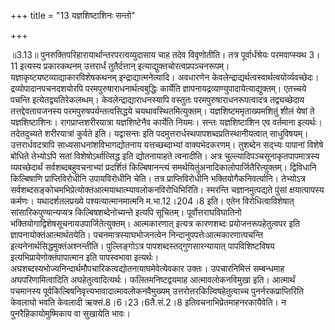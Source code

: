 +++
title = "13 यज्ञशिष्टाशिनः सन्तो"

+++
  
  
॥3.13॥ पुनरुक्तिपरिहारायार्थान्तरपरत्वव्युदासाय चाह तदेव विवृणोतीति।
तत्र पूर्वार्धंश्रेयः परमवाप्स्यथ 3।11 इत्यस्य प्रकारकथनम् उत्तरार्धं
तुतैर्दत्तान् इत्याद्युक्तचोरत्वप्रपञ्चनरूपम्।
यज्ञाकृष्टयष्टव्याद्याकारविशेषकथनम् इन्द्राद्यात्मनेत्यादि। अवधारणेन
केवलेन्द्राद्यर्थत्वस्वार्थत्वयोर्व्यवच्छेदः। द्रव्योपादानपचनदशयोरपि
परमपुरुषाराधनार्थत्वबुद्धिः कार्येति
ज्ञापनायद्रव्याण्युपादायेत्याद्युक्तम्। एतच्चये पचन्ति
इत्येतद्व्यतिरेकलब्धम्। केवलेन्द्राद्याराधनस्यापि वस्तुतः
परमपुरुषाराधनरूपत्वादत्र तद्व्यच्छेदाय तत्तद्देवतायजनस्य
परमपुरुषपर्यन्तत्वसिद्धये चयथावस्थितमित्युक्तम्। यज्ञशिष्टममृताख्यमशितुं
शीलं येषां ते यज्ञशिष्टाशिनः। रागप्राप्तशरीरयात्रा यज्ञशिष्टेनैव
कार्येति नियमः। सन्तः यज्ञशिष्टाशिन एव वर्तमाना इत्यर्थः। तदेतदुच्यते
शरीरयात्रां कुर्वते इति। यद्वासन्तः इति
पदमुत्तरार्धस्थपापशब्दप्रतिस्थानीयत्वात् साधुविषयम्। उत्तरार्धवदत्रापि
साध्यसाधनांशविभागद्योतनाय यत्तच्छब्दाभ्यां वाक्यभेदकरणम्। तुशब्देन
सद्भ्यः पापानां विशेषे बोधिते तेभ्योऽपि सतां विशेषोऽर्थात्सिद्ध इति
द्योतनायाहते त्वनादीति। अत्र चुल्ल्यादिपञ्चसूनाकृतपापमात्रस्य
व्यवच्छेदार्थं सर्वशब्दबहुवचनाभ्यां प्रदर्शितं किल्बिषानन्त्यं
समर्थयितुंअनादिकालोपार्जितैरित्युक्तम्। द्विविधानि किल्बिषाणि
प्राप्तिविरोधीनि उपायविरोधीनि चेति। तत्र प्राप्तिविरोधीनि
भक्तियोगैकनिवर्त्यानि। तेभ्योऽत्र
सर्वशब्दसङ्कोचमभिप्रेत्योक्तंआत्मयाथात्म्यावलोकनविरोधिभिरिति। स्मरन्ति
चज्ञानमुत्पद्यते पुंसां क्षयात्पापस्य कर्मणः। यथादर्शतलप्रख्ये
पश्यत्यात्मानमात्मनि म.भा.12।204।8 इति। एतेन विरोधित्वाविशेषात्
सांसारिकपुण्यान्यप्यत्र किल्बिषशब्देनोच्यन्ते इत्यपि सूचितम्।
पूर्वोत्तराघविघातिनो
भक्तियोगाद्विशेषसूचनायउपार्जितेत्युक्तम्। आत्मकारणात् इत्यत्र कारणशब्दः
प्रयोजनरूपहेतुत्वपर इति ज्ञापनायोक्तंआत्मार्थतयेति।
पचनमात्रस्याघभोजनत्वेन निन्दानुपपत्तेःआत्मकारणात्पचन्ति
इत्यनेनार्थसिद्धमुक्तंअश्नन्तीति। पुल्लिङ्गोऽत्र
पापशब्दस्तद्गुणसारन्यायात् पापविशिष्टविषय इत्यभिप्रायेणोक्तंपापात्मान
इति पापस्वभावा इत्यर्थः।
अघशब्दस्यभोज्यनिन्दार्थमौपचारिकत्वद्योतनायाघमेवेत्येवकार उक्तः।
उपचारनिमित्तं सम्बन्धमाह अघपरिणामित्वादिति अघहेतुत्वादित्यर्थः।
फलितमनिष्टद्वयमाह आत्मावलोकनविमुखा इति। आत्मार्थं पचमानस्य
पूर्वकिल्बिषनिवृत्त्यभावादात्मावलोकनवैमुख्यम्
उत्तरोत्तरकिल्विषहेतुत्वाच्च पुनर्नरकप्राप्तिरिति केवलाघो भवति केवलादी
ऋक्सं.8।6।23।6तै.सं.2।8 इतिवचनाभिप्रेतमाहनरकायैवेति। न
पुनरैहिकायोमुष्मिकाय वा सुखायेति भावः।
